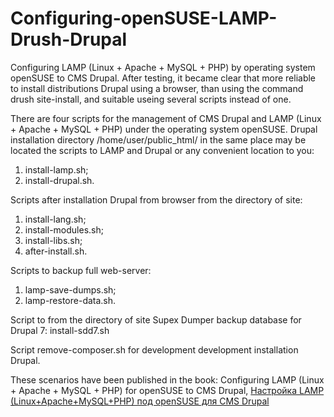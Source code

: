 # Configuring-openSUSE-LAMP-Drush-Drupal
Configuring LAMP (Linux + Apache + MySQL + PHP) by operating system openSUSE to CMS Drupal. After testing, it became clear that more reliable to install distributions Drupal using a browser, than using the command drush site-install, and suitable useing several scripts instead of one.

There are four scripts for the management of CMS Drupal and LAMP (Linux + Apache + MySQL + PHP) under the operating system openSUSE. Drupal installation directory /home/user/public_html/ in the same place may be located the scripts to LAMP and Drupal or any convenient location to you:
1. install-lamp.sh;
2. install-drupal.sh.

Scripts after installation Drupal from browser from the directory of site:
1. install-lang.sh;
2. install-modules.sh;
3. install-libs.sh;
4. after-install.sh.

Scripts to backup full web-server:
1. lamp-save-dumps.sh;
2. lamp-restore-data.sh.

Script to  from the directory of site Supex Dumper backup database for Drupal 7:
install-sdd7.sh

Script remove-composer.sh for development development installation Drupal.

These scenarios have been published in the book: Configuring LAMP (Linux + Apache + MySQL + PHP) for openSUSE to CMS Drupal, <a href="https://www.lap-publishing.com/catalog/details/store/fr/book/978-3-659-59361-1/Настройка-lamp-linux+apache+mysql+php-под-opensuse-для-cms-drupal" target="_blank">Настройка LAMP (Linux+Apache+MySQL+PHP) под openSUSE для CMS Drupal</a>
